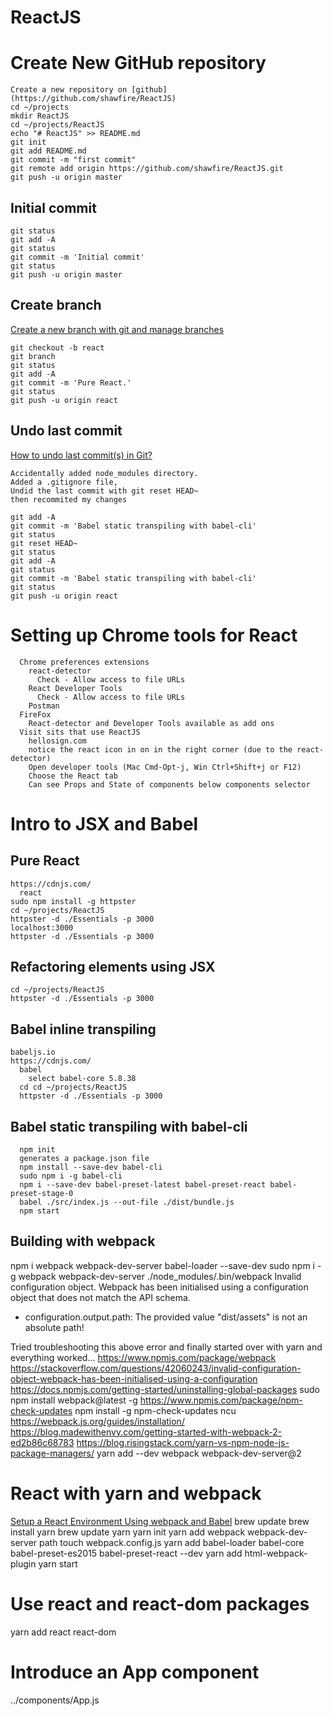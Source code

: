 # ReactJS

# Create New GitHub repository
```
Create a new repository on [github](https://github.com/shawfire/ReactJS)
cd ~/projects
mkdir ReactJS
cd ~/projects/ReactJS
echo "# ReactJS" >> README.md
git init
git add README.md
git commit -m "first commit"
git remote add origin https://github.com/shawfire/ReactJS.git
git push -u origin master
```

## Initial commit
```
git status
git add -A
git status
git commit -m 'Initial commit'
git status
git push -u origin master
```

## Create branch
[Create a new branch with git and manage branches](https://github.com/Kunena/Kunena-Forum/wiki/Create-a-new-branch-with-git-and-manage-branches)
```
git checkout -b react
git branch
git status
git add -A
git commit -m 'Pure React.'
git status
git push -u origin react
```

## Undo last commit
[How to undo last commit(s) in Git?](https://stackoverflow.com/questions/927358/how-to-undo-last-commits-in-git)
```
Accidentally added node_modules directory.
Added a .gitignore file,
Undid the last commit with git reset HEAD~
then recommited my changes

git add -A
git commit -m 'Babel static transpiling with babel-cli'
git status
git reset HEAD~
git status
git add -A
git status
git commit -m 'Babel static transpiling with babel-cli'
git status
git push -u origin react
```

# Setting up Chrome tools for React
```
  Chrome preferences extensions
    react-detector
      Check - Allow access to file URLs
    React Developer Tools
      Check - Allow access to file URLs
    Postman
  FireFox
    React-detector and Developer Tools available as add ons
  Visit sits that use ReactJS
    hellosign.com
    notice the react icon in on in the right corner (due to the react-detector)
    Open developer tools (Mac Cmd-Opt-j, Win Ctrl+Shift+j or F12)
    Choose the React tab
    Can see Props and State of components below components selector
```

# Intro to JSX and Babel
## Pure React
    https://cdnjs.com/
      react
    sudo npm install -g httpster
    cd ~/projects/ReactJS
    httpster -d ./Essentials -p 3000
    localhost:3000
    httpster -d ./Essentials -p 3000

## Refactoring elements using JSX
    cd ~/projects/ReactJS
    httpster -d ./Essentials -p 3000

## Babel inline transpiling
    babeljs.io
    https://cdnjs.com/
      babel
        select babel-core 5.8.38
      cd cd ~/projects/ReactJS
      httpster -d ./Essentials -p 3000

## Babel static transpiling with babel-cli
      npm init
      generates a package.json file
      npm install --save-dev babel-cli
      sudo npm i -g babel-cli
      npm i --save-dev babel-preset-latest babel-preset-react babel-preset-stage-0
      babel ./src/index.js --out-file ./dist/bundle.js
      npm start

## Building with webpack
  npm i webpack webpack-dev-server babel-loader --save-dev
  sudo npm i -g webpack webpack-dev-server
  ./node_modules/.bin/webpack
  Invalid configuration object. Webpack has been initialised using a configuration object that does not match the API schema.
   - configuration.output.path: The provided value "dist/assets" is not an absolute path!

  Tried troubleshooting this above error and finally started over with yarn and everything worked...
  https://www.npmjs.com/package/webpack
  https://stackoverflow.com/questions/42060243/invalid-configuration-object-webpack-has-been-initialised-using-a-configuration
  https://docs.npmjs.com/getting-started/uninstalling-global-packages
  sudo npm install webpack@latest -g
  https://www.npmjs.com/package/npm-check-updates
  npm install -g npm-check-updates
  ncu
  https://webpack.js.org/guides/installation/
  https://blog.madewithenvy.com/getting-started-with-webpack-2-ed2b86c68783
  https://blog.risingstack.com/yarn-vs-npm-node-js-package-managers/
  yarn add --dev webpack webpack-dev-server@2


# React with yarn and webpack
  [Setup a React Environment Using webpack and Babel](https://scotch.io/tutorials/setup-a-react-environment-using-webpack-and-babel)
  brew update
  brew install yarn
  brew update yarn
  yarn init
  yarn add webpack webpack-dev-server path
  touch webpack.config.js
  yarn add babel-loader babel-core babel-preset-es2015 babel-preset-react --dev
  yarn add html-webpack-plugin
  yarn start
# Use react and react-dom packages
  yarn add react react-dom
# Introduce an App component
../components/App.js
